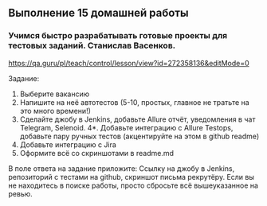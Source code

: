 ## Выполнение 15 домашней работы

### Учимся быстро разрабатывать готовые проекты для тестовых заданий. Станислав Васенков.

https://qa.guru/pl/teach/control/lesson/view?id=272358136&editMode=0

Задание:
1. Выберите вакансию
2. Напишите на неё автотестов (5-10, простых, главное не тратьте на это много времени!)
3. Сделайте джобу в Jenkins, добавьте Allure отчёт, уведомления в чат Telegram, Selenoid.
4*. Добавьте интеграцию с Allure Testops, добавьте пару ручных тестов (акцентируйте на этом в github readme)
5. Добавьте интеграцию с Jira
6. Оформите всё со скриншотами в readme.md

В поле ответа на задание приложите:
Ссылку на джобу в Jenkins, репозиторий с тестами на github, скриншот письма рекрутёру.
Если вы не находитесь в поиске работы, просто сбросьте всё вышеуказанное на ревью. 

